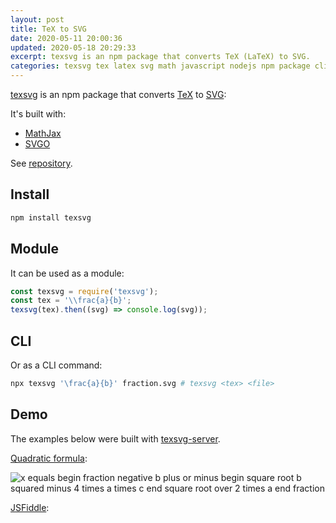 ```yaml
---
layout: post
title: TeX to SVG
date: 2020-05-11 20:00:36
updated: 2020-05-18 20:29:33
excerpt: texsvg is an npm package that converts TeX (LaTeX) to SVG.
categories: texsvg tex latex svg math javascript nodejs npm package cli
---
```


[texsvg](https://www.npmjs.com/package/texsvg) is an npm package that converts [TeX](https://wikipedia.org/wiki/TeX) to [SVG](https://wikipedia.org/wiki/Scalable_Vector_Graphics):

It's built with:

- [MathJax](https://www.mathjax.org/)
- [SVGO](https://github.com/svg/svgo)

See [repository](https://github.com/remarkablemark/texsvg#readme).

## Install

```sh
npm install texsvg
```

## Module

It can be used as a module:

```js
const texsvg = require('texsvg');
const tex = '\\frac{a}{b}';
texsvg(tex).then((svg) => console.log(svg));
```

## CLI

Or as a CLI command:

```sh
npx texsvg '\frac{a}{b}' fraction.svg # texsvg <tex> <file>
```

## Demo

The examples below were built with [texsvg-server](https://github.com/remarkablemark/texsvg-server).

[Quadratic formula](https://texsvg.herokuapp.com/?tex=x=\frac{-b\pm\sqrt{b^2-4ac}}{2a}):

![x equals begin fraction negative b plus or minus begin square root b squared minus 4 times a times c end square root over 2 times a end fraction](https://texsvg.herokuapp.com/?tex=x=\frac{-b\pm\sqrt{b^2-4ac}}{2a} 'Quadratic Formula')

[JSFiddle](https://jsfiddle.net/remarkablemark/1k7t6s9o/):

<script async src="https://jsfiddle.net/remarkablemark/1k7t6s9o/embed/result/"></script>
